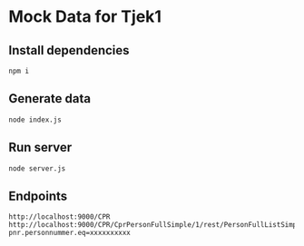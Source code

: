 # Mock Data for Tjek1

## Install dependencies
```
npm i
```

## Generate data
```
node index.js
```

## Run server
```
node server.js
```

## Endpoints
```
http://localhost:9000/CPR
http://localhost:9000/CPR/CprPersonFullSimple/1/rest/PersonFullListSimple?pnr.personnummer.eq=xxxxxxxxxx
```
